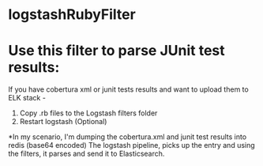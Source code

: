 # logstashRubyFilter
# Use this filter to parse JUnit test results:

If you have cobertura xml or junit tests results and want to upload them to ELK stack -
1. Copy .rb files to the Logstash filters folder
2.  Restart logstash (Optional)

*In my scenario, I'm dumping the cobertura.xml and junit test results into redis (base64 encoded)
The logstash pipeline, picks up the entry and using the filters, it parses and send it to Elasticsearch.
